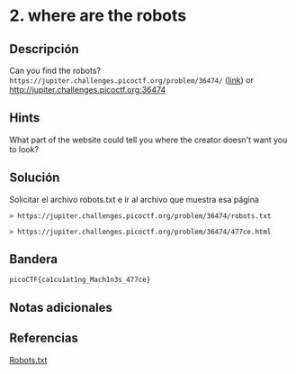 # 2. where are the robots

## Descripción
Can you find the robots? `https://jupiter.challenges.picoctf.org/problem/36474/` ([link](https://jupiter.challenges.picoctf.org/problem/36474/)) or http://jupiter.challenges.picoctf.org:36474

## Hints
What part of the website could tell you where the creator doesn't want you to look?

## Solución
Solicitar el archivo robots.txt e ir al archivo que muestra esa página
```
> https://jupiter.challenges.picoctf.org/problem/36474/robots.txt
```

```
> https://jupiter.challenges.picoctf.org/problem/36474/477ce.html
```

## Bandera 
```
picoCTF{ca1cu1at1ng_Mach1n3s_477ce}
```

## Notas adicionales


## Referencias
[Robots.txt](https://developers.google.com/search/docs/crawling-indexing/robots/intro?hl=es)